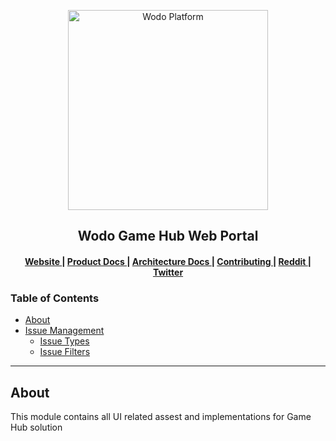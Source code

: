 <p align="center">
  <a href="http://wodoplatform.io/" target="blank"><img src="../../../images/wodo_logo.png" width="320" alt="Wodo Platform" /></a>
</p>

<div align="center">
<h2> Wodo Game Hub Web Portal </h2>
</div>

<div align="center">
  <h4>
    <a href="#">
      Website
    </a>
    <span> | </span>
    <a href="#">
      Product Docs
    </a>
    <span> | </span>
    <a href="#">
      Architecture Docs
    </a>
    <span> | </span>
    <!-- <a href="#"> -->
    <!--   CLI -->
    <!-- </a> -->
    <!-- <span> | </span> -->
    <a href="#/CONTRIBUTING.md">
      Contributing
    </a>
    <span> | </span>
    <a href="#">
      Reddit
    </a>
    <span> | </span>
    <a href="#">
      Twitter
    </a>
  </h4>
</div>

<h3> Table of Contents </h3> 

- [About](#about)
- [Issue Management](#issue-management)
  - [Issue Types](#issue-types)
  - [Issue Filters](#issue-filters)



---

## About

This module contains all UI related assest and implementations for Game Hub solution

